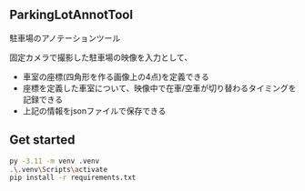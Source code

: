 ## ParkingLotAnnotTool
駐車場のアノテーションツール

固定カメラで撮影した駐車場の映像を入力として、
* 車室の座標(四角形を作る画像上の4点)を定義できる
* 座標を定義した車室について、映像中で在車/空車が切り替わるタイミングを記録できる
* 上記の情報をjsonファイルで保存できる

## Get started

```bash
py -3.11 -m venv .venv
.\.venv\Scripts\activate
pip install -r requirements.txt
```